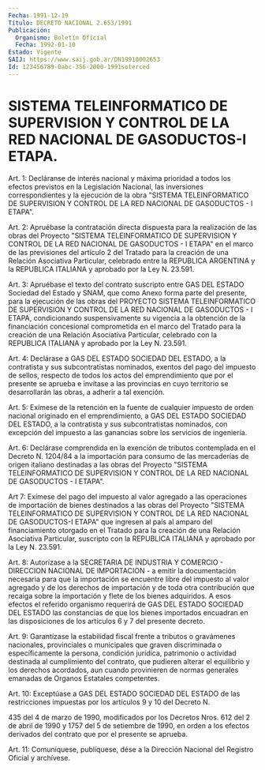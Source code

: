 ```yaml
---
Fecha: 1991-12-19
Título: DECRETO NACIONAL 2.653/1991
Publicación:
  Organismo: Boletín Oficial
  Fecha: 1992-01-10
Estado: Vigente
SAIJ: https://www.saij.gob.ar/DN19910002653
Id: 123456789-0abc-356-2000-1991soterced
---
```

# SISTEMA TELEINFORMATICO DE SUPERVISION Y CONTROL DE LA RED NACIONAL DE GASODUCTOS-I ETAPA.

<a id="1"></a>
Art.  1:  Decláranse de interés nacional y máxima prioridad  a todos  los  efectos  previstos  en  la  Legislación  Nacional,  las inversiones correspondientes  y  la  ejecución  de la obra "SISTEMA TELEINFORMATICO  DE  SUPERVISION  Y CONTROL DE LA RED  NACIONAL  DE GASODUCTOS - I ETAPA".

<a id="2"></a>
Art.  2:  Apruébase  la contratación directa dispuesta para la realización de las obras del  Proyecto  "SISTEMA TELEINFORMATICO DE SUPERVISION Y CONTROL DE LA RED NACIONAL  DE  GASODUCTOS - I ETAPA" en el marco de las previsiones del artículo 2 del  Tratado  para la creación de una Relación Asociativa Particular, celebrado entre  la REPUBLICA  ARGENTINA  y la REPUBLICA ITALIANA y aprobado por la Ley N. 23.591.

<a id="3"></a>
Art. 3: Apruébase el texto del contrato suscripto entre GAS DEL ESTADO  Sociedad  del Estado y SNAM, que como Anexo forma parte del presente, para la ejecución  de  las  obras  del  PROYECTO  SISTEMA TELEINFORMATICO  DE  SUPERVISION  Y  CONTROL  DE LA RED NACIONAL DE GASODUCTOS - I ETAPA, condicionando suspensivamente  su  vigencia a la  obtención  de  la  financiación concesional comprometida en  el marco  del Tratado para la  creación  de  una  Relación  Asociativa Particular,  celebrado  con la REPUBLICA ITALIANA y aprobado por la Ley N. 23.591.

<a id="4"></a>
Art.  4:  Declárase a GAS DEL ESTADO SOCIEDAD DEL ESTADO, a la contratista y sus  subcontratistas  nominados, exentos del pago del impuesto de sellos, respecto de todos  los actos del emprendimiento que por el presente se aprueba e invítase  a las provincias en cuyo territorio se desarrollarán las obras, a adherir  a  tal  exención.

<a id="5"></a>
Art.  5:  Exímese  de  la  retención en la fuente de cualquier impuesto de orden nacional originado  en  el  emprendimiento, a GAS DEL ESTADO SOCIEDAD DEL ESTADO, a la contratista y sus subcontratistas  nominados,  con  excepción  del  impuesto   a  las ganancias sobre los servicios de ingeniería.

<a id="6"></a>
Art.  6:  Declárase  comprendida  en  la  exención de tributos contemplada en el Decreto N. 1204/84 a la importación  para consumo de  las  mercaderías de origen italiano destinadas a las obras  del Proyecto "SISTEMA  TELEINFORMATICO  DE  SUPERVISION Y CONTROL DE LA RED NACIONAL DE GASODUCTOS - I ETAPA".

<a id="7"></a>
Art  7:  Exímese del pago del impuesto al valor agregado a las operaciones de  importación  de  bienes  destinados a las obras del Proyecto "SISTEMA TELEINFORMATICO DE SUPERVISION  Y  CONTROL  DE LA RED  NACIONAL DE GASODUCTOS-I ETAPA" que ingresen al país al amparo del financiamiento  otorgado  en el Tratado para la creación de una Relación  Asociativa  Particular,    suscripto   con  la  REPUBLICA ITALIANA y aprobado por la Ley N. 23.591.

<a id="8"></a>
Art.  8:  Autorízase a la SECRETARIA DE INDUSTRIA Y COMERCIO - DIRECCION NACIONAL  DE  IMPORTACION  -  a  emitir  la documentación necesaria para que la importación se encuentre libre  del  impuesto al  valor agregado y de los derechos de importación y de toda  otra contribución  que  recaiga  sobre  la  importación  y  flete de los bienes  adquiridos. A esos efectos el referido organismo  requerirá de GAS DEL  ESTADO  SOCIEDAD  DEL ESTADO las constancias de que los bienes importados encuadran en  las  disposiciones de los artículos 6 y 7 del presente decreto.

<a id="9"></a>
Art.  9: Garantízase la estabilidad fiscal frente a tributos o gravámenes  nacionales,   provinciales  o  municipales  que  graven discriminada  o específicamente  la  persona,  condición  jurídica, patrimonio o actividad  destinada al cumplimiento del contrato, que pudieren  alterar  el equilibrio  y  los  derechos  acordados,  aun cuando  provinieren  de    normas  generales  emanadas  de  Organos Estatales competentes.

<a id="10"></a>
Art. 10: Exceptúase a GAS DEL ESTADO SOCIEDAD DEL ESTADO de las restricciones  impuestas  por  los  artículos 9 y 10 del Decreto N.

435 del 4 de marzo de 1990, modificados  por los Decretos Nros. 612 del 2 de abril de 1990 y 1757 del 5 de setiembre  de 1990, en orden a  los  efectos  derivados  del  contrato  que  por el presente  se aprueba.

<a id="11"></a>
Art. 11: Comuníquese, publíquese, dése a la Dirección Nacional del Registro Oficial y archívese.